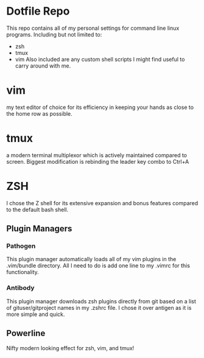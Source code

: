 # Dotfile Repo
This repo contains all of my personal settings for command line linux programs.
Including but not limited to:
* zsh
* tmux
* vim
Also included are any custom shell scripts I might find useful to carry around with me.

# vim
my text editor of choice for its efficiency in keeping your hands as close to the home row as possible.

# tmux
a modern terminal multiplexor which is actively maintained compared to screen. Biggest modification is rebinding the leader key combo to Ctrl+A

# ZSH
I chose the Z shell for its extensive expansion and bonus features compared to the default bash shell.

## Plugin Managers

### Pathogen
This plugin manager automatically loads all of my vim plugins in the .vim/bundle directory. All I need to do is add one line to my .vimrc for this functionality.

### Antibody
This plugin manager downloads zsh plugins directly from git based on a list of gituser/gitproject names in my .zshrc file. I chose it over antigen as it is more simple and quick.

## Powerline
Nifty modern looking effect for zsh, vim, and tmux!
